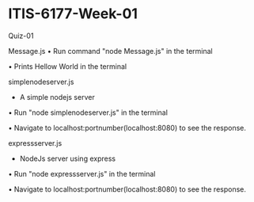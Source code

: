 # ITIS-6177-Week-01

Quiz-01

 Message.js
•	Run command "node Message.js" in the terminal 

•	Prints Hellow World in the terminal

 simplenodeserver.js
 - A simple nodejs server
 
•	Run "node simplenodeserver.js" in the terminal

•	Navigate to localhost:portnumber(localhost:8080) to see the response.
 
 expressserver.js
 - NodeJs server using express
 
•	Run "node expressserver.js" in the terminal

•	Navigate to localhost:portnumber(localhost:8080) to see the response.

 
 
 
